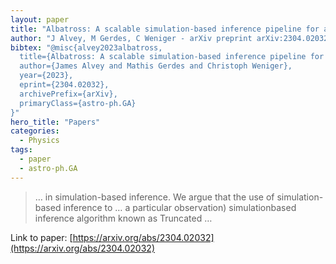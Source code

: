 ```yaml
---
layout: paper
title: "Albatross: A scalable simulation-based inference pipeline for analysing stellar streams in the Milky Way"
author: "J Alvey, M Gerdes, C Weniger - arXiv preprint arXiv:2304.02032, 2023 - arxiv.org"
bibtex: "@misc{alvey2023albatross,
  title={Albatross: A scalable simulation-based inference pipeline for analysing stellar streams in the Milky Way}, 
  author={James Alvey and Mathis Gerdes and Christoph Weniger},
  year={2023},
  eprint={2304.02032},
  archivePrefix={arXiv},
  primaryClass={astro-ph.GA}
}"
hero_title: "Papers"
categories:
  - Physics
tags:
  - paper
  - astro-ph.GA
---
```

>… in simulation-based inference. We argue that the use of simulation-based inference to … a particular observation) simulationbased inference algorithm known as Truncated …

Link to paper: [https://arxiv.org/abs/2304.02032](https://arxiv.org/abs/2304.02032)



